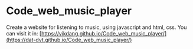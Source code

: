 # Code_web_music_player
Create a website for listening to music, using javascript and html, css.
 You can visit it in: [https://vikdang.github.io/Code_web_music_player/](https://dat-dvt.github.io/Code_web_music_player/)
